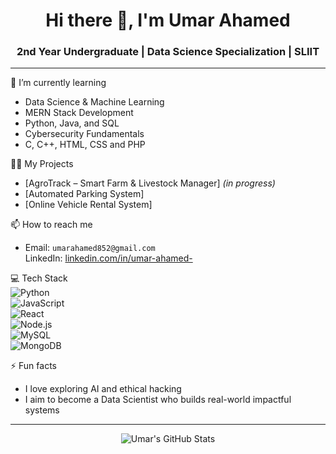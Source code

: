 
<h1 align="center">Hi there 👋, I'm Umar Ahamed</h1>
<h3 align="center">2nd Year Undergraduate | Data Science Specialization | SLIIT</h3>

---

🌱 I’m currently learning  
- Data Science & Machine Learning  
- MERN Stack Development  
- Python, Java, and SQL
- Cybersecurity Fundamentals
- C, C++, HTML, CSS and PHP

👨‍💻 My Projects  
- [AgroTrack – Smart Farm & Livestock Manager] *(in progress)* 
- [Automated Parking System]
- [Online Vehicle Rental System]

📫 How to reach me  
- Email: `umarahamed852@gmail.com`   
LinkedIn: [linkedin.com/in/umar-ahamed-](https://www.linkedin.com/in/umar-ahamed-/)

💻 Tech Stack  
![Python](https://img.shields.io/badge/-Python-333333?style=flat&logo=python)  
![JavaScript](https://img.shields.io/badge/-JavaScript-333333?style=flat&logo=javascript)  
![React](https://img.shields.io/badge/-React-333333?style=flat&logo=react)  
![Node.js](https://img.shields.io/badge/-Node.js-333333?style=flat&logo=node.js)  
![MySQL](https://img.shields.io/badge/-MySQL-333333?style=flat&logo=mysql)  
![MongoDB](https://img.shields.io/badge/-MongoDB-333333?style=flat&logo=mongodb)

⚡ Fun facts  
- I love exploring AI and ethical hacking  
- I aim to become a Data Scientist who builds real-world impactful systems

---

<p align="center">
  <img src="https://github-readme-stats.vercel.app/api?username=umarahamed-ds&show_icons=true&theme=tokyonight" alt="Umar's GitHub Stats" />
</p>

